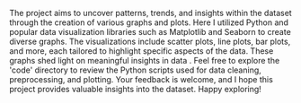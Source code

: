 The project aims to uncover patterns, trends, and insights within the dataset through the creation of various graphs and plots.
Here I utilized Python and popular data visualization libraries such as Matplotlib and Seaborn to create diverse graphs. The visualizations include scatter plots, line plots, bar plots, and more, each tailored to highlight specific aspects of the data. These graphs shed light on meaningful insights in data .
Feel free to explore the 'code' directory to review the Python scripts used for data cleaning, preprocessing, and plotting. 
Your feedback is welcome, and I hope this project provides valuable insights into the dataset. Happy exploring!
